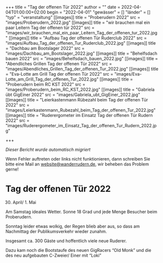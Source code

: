 +++
title = "Tag der offenen Tür 2022"
author = ""
date = 2022-04-04T01:00:00+02:00
begin = "2022-04-01"
"gewässer" = []
"länder" = []
"typ" = "veranstaltung"
[[images]]
title = "Proberudern 2022"
src = "images/Proberudern_2022.jpg"
[[images]]
title = "wir brauchen mal ein paar Leitern Tag der offenen tür 2022"
src = "images/wir_brauchen_mal_ein_paar_Leitern_Tag_der_offenen_tur_2022.jpg"
[[images]]
title = "Aufbau Tag der offenen Tür Ruderclub 2022"
src = "images/Aufbau_Tag_der_offenen_Tur_Ruderclub_2022.jpg"
[[images]]
title = "Dachbau am Bootslager 2022"
src = "images/Dachbau_am_Bootslager_2022.jpg"
[[images]]
title = "Behelfsdach bauen 2022"
src = "images/Behelfsdach_bauen_2022.jpg"
[[images]]
title = "Abendliches Grillen Tag der offenen Tür 2022"
src = "images/Abendliches_Grillen_Tag_der_offenen_Tur_2022.jpg"
[[images]]
title = "Eva-Lotte am Grill Tag der offenen Tür 2022"
src = "images/Eva-Lotte_am_Grill_Tag_der_offenen_Tur_2022.jpg"
[[images]]
title = "Proberudern beim RC KST 2022"
src = "images/Proberudern_beim_RC_KST_2022.jpg"
[[images]]
title = "Gabriela übt GigEiner 2022"
src = "images/Gabriela_ubt_GigEiner_2022.jpg"
[[images]]
title = "Leierkastenmann Rübezahl beim Tag der offenen Tür 2022"
src = "images/Leierkastenmann_Rubezahl_beim_Tag_der_offenen_Tur_2022.jpg"
[[images]]
title = "Ruderergometer im Einsatz Tag der offenen Tür Rudern 2022"
src = "images/Ruderergometer_im_Einsatz_Tag_der_offenen_Tur_Rudern_2022.jpg"

+++


*Dieser Bericht wurde automatisch migriert*

Wenn Fehler auftreten oder links nicht funktionieren, dann schreiben Sie bitte eine Mail an website@wanderrudern.de, wir beheben das Problem gerne!



# Tag der offenen Tür 2022


30. April/ 1. Mai

Am Samstag ideales Wetter. Sonne 18 Grad und jede Menge Besucher beim Proberudern.

Sonntag leider etwas wolkig, der Regen blieb aber aus, so dass am Nachmittag der Publikumsverkehr wieder zunahm.

Insgesamt ca. 300 Gäste und hoffentlich viele neue Ruderer.

Dazu kam noch die Bootstaufe des neuen GigRacers “Old Monk” und die des neu aufgebauten C-Zweier/ Einer mit “Loki”
